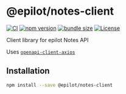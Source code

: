 # @epilot/notes-client

[![CI](https://github.com/epilot-dev/sdk-js/workflows/CI/badge.svg)]()
[![npm version](https://img.shields.io/npm/v/@epilot/notes-client.svg)](https://www.npmjs.com/package/@epilot/notes-client)
[![bundle size](https://img.shields.io/bundlephobia/minzip/@epilot/notes-client?label=gzip%20bundle)](https://bundlephobia.com/package/@epilot/notes-client)
[![License](http://img.shields.io/:license-mit-blue.svg)](https://github.com/epilot-dev/sdk-js/blob/main/LICENSE)

Client library for epilot Notes API

Uses [`openapi-client-axios`](https://github.com/anttiviljami/openapi-client-axios)

## Installation

```bash
npm install --save @epilot/notes-client
```
